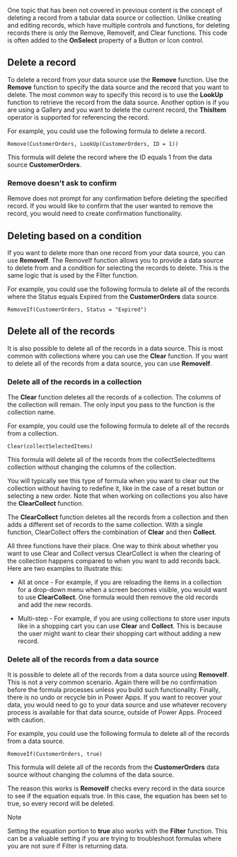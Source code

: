 One topic that has been not covered in previous content is the concept of deleting a record from a tabular data source or collection. Unlike creating and editing records, which have multiple controls and functions, for deleting records there is only the Remove, RemoveIf, and Clear functions. This code is often added to the **OnSelect** property
of a Button or Icon control.

Delete a record
---------------

To delete a record from your data source use the **Remove** function.
Use the **Remove** function to specify the data source and the record that you
want to delete. The most common way to specify this record is to
use the **LookUp** function to retrieve the record from the data source.
Another option is if you are using a Gallery and you want to delete the
current record, the **ThisItem** operator is supported for referencing
the record.

For example, you could use the following formula to delete a record.

```
Remove(CustomerOrders, LookUp(CustomerOrders, ID = 1))
```

This formula will delete the record where the ID equals 1 from the data source **CustomerOrders**.

### Remove doesn't ask to confirm

Remove does not prompt for any confirmation before deleting the
specified record. If you would like to confirm that the user wanted to remove
the record, you would need to create confirmation functionality.

Deleting based on a condition
-----------------------------

If you want to delete more than one record from your data source, you
can use **RemoveIf**. The RemoveIf function allows you to provide a data
source to delete from and a condition for selecting the records to
delete. This is the same logic that is used by the Filter function.

For example, you could use the following formula to delete all of the
records where the Status equals Expired from the **CustomerOrders** data
source.

```
RemoveIf(CustomerOrders, Status = "Expired")
```

Delete all of the records
-------------------------

It is also possible to delete all of the records in a data source. This
is most common with collections where you can use the **Clear**
function. If you want to delete all of the records from a data source,
you can use **RemoveIf**.

### Delete all of the records in a collection

The **Clear** function deletes all the records of a collection. The
columns of the collection will remain. The only input you pass to the
function is the collection name.

For example, you could use the following formula to delete all of the
records from a collection.

```
Clear(collectSelectedItems)
```

This formula will delete all of the records from the
collectSelectedItems collection without changing the columns of the
collection.

You will typically see this type of formula when you want to clear out
the collection without having to redefine it, like in the case of a
reset button or selecting a new order. Note that when working on
collections you also have the **ClearCollect** function.

The **ClearCollect** function deletes all the records from a collection
and then adds a different set of records to the same collection. With a
single function, ClearCollect offers the combination of **Clear** and
then **Collect**.

All three functions have their place. One way to think about whether you
want to use Clear and Collect versus ClearCollect is when the clearing of
the collection happens compared to when you want to add records back.
Here are two examples to illustrate this:

-   All at once - For example, if you are reloading the items in a
    collection for a drop-down menu when a screen becomes visible, you would
    want to use **ClearCollect**. One formula would then remove the old
    records and add the new records.

-   Multi-step - For example, if you are using collections to store
    user inputs like in a shopping cart you can use **Clear**
    and **Collect**. This is because the user might want to clear their
    shopping cart without adding a new record.

### Delete all of the records from a data source

It is possible to delete all of the records from a data source using
**RemoveIf**. This is not a very common scenario. Again there will be no
confirmation before the formula processes unless you build such
functionality. Finally, there is no undo or recycle bin in Power Apps. If
you want to recover your data, you would need to go to your data source
and use whatever recovery process is available for that data source,
outside of Power Apps. Proceed with caution.

For example, you could use the following formula to delete all of the
records from a data source.

```
RemoveIf(CustomerOrders, true)
```

This formula will delete all of the records from the **CustomerOrders** data
source without changing the columns of the data source.

The reason this works is **RemoveIf** checks every record in the data
source to see if the equation equals true. In this case, the equation
has been set to true, so every record will be deleted.

>[!NOTE]
> Setting the equation portion to **true** also works with the
**Filter** function. This can be a valuable setting if you are trying to
troubleshoot formulas where you are not sure if Filter is returning data. 
